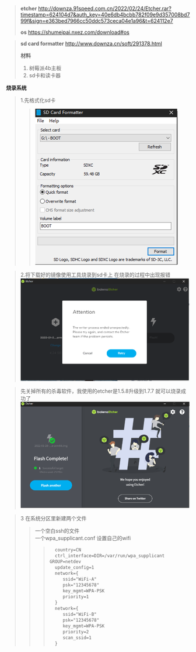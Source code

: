 > **etcher**
http://downza.91speed.com.cn/2022/02/24/Etcher.rar?timestamp=624104d7&auth_key=40e6db4bcbb782f09e9d357008bd799f&sign=e363bed7966cc50ddc573ceca04e1a96&t=624112e7
>
>**os**
https://shumeipai.nxez.com/download#os

>**sd card formatter**
http://www.downza.cn/soft/291378.html
>
>**材料**
 >1. 树莓派4b主板
 >2. sd卡和读卡器
 
 **烧录系统** 
 >1.先格式化sd卡
 >>![sd.png](..//images//sd.png)

 >2.将下载好的镜像使用工具烧录到sd卡上
 在烧录的过程中出现报错
 ![etcher_error.png](..//images//etcher_error.png)
 
>先关掉所有的杀毒软件，我使用的etcher是1.5.8升级到1.7.7 就可以烧录成功了
 ![etcher_success.png](..//images//etcher_success.png)

 >3 在系统分区里新建两个文件
 >>一个空白ssh的文件  
 >>一个wpa_supplicant.conf 设置自己的wifi
>>>
>>>       country=CN
>>>       ctrl_interface=DIR=/var/run/wpa_supplicant GROUP=netdev
>>>       update_config=1
>>>       network={
>>>          ssid="WiFi-A"
>>>          psk="12345678"
>>>          key_mgmt=WPA-PSK
>>>          priority=1
>>>       }
>>>       network={
>>>          ssid="WiFi-B"
>>>          psk="12345678"
>>>          key_mgmt=WPA-PSK
>>>          priority=2
>>>          scan_ssid=1
>>>       }  

  
